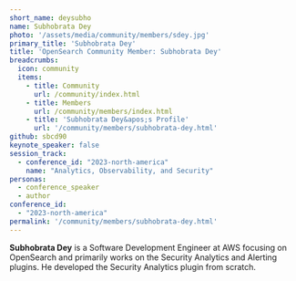 ```yaml
---
short_name: deysubho
name: Subhobrata Dey
photo: '/assets/media/community/members/sdey.jpg'
primary_title: 'Subhobrata Dey'
title: 'OpenSearch Community Member: Subhobrata Dey'
breadcrumbs:
  icon: community
  items:
    - title: Community
      url: /community/index.html
    - title: Members
      url: /community/members/index.html
    - title: 'Subhobrata Dey&apos;s Profile'
      url: '/community/members/subhobrata-dey.html'
github: sbcd90 
keynote_speaker: false
session_track: 
  - conference_id: "2023-north-america"
    name: "Analytics, Observability, and Security"
personas:
  - conference_speaker
  - author
conference_id:
  - "2023-north-america"
permalink: '/community/members/subhobrata-dey.html'
---
```


**Subhobrata Dey** is a Software Development Engineer at AWS focusing on OpenSearch and primarily works on the Security Analytics and Alerting plugins. He developed the Security Analytics plugin from scratch.